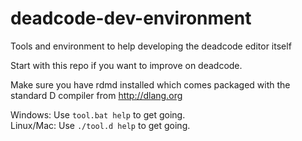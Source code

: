 # deadcode-dev-environment

Tools and environment to help developing the deadcode editor itself 

Start with this repo if you want to improve on deadcode.

Make sure you have rdmd installed which comes packaged with the standard D compiler from http://dlang.org

Windows: Use `tool.bat help` to get going.   
Linux/Mac: Use `./tool.d help` to get going.
